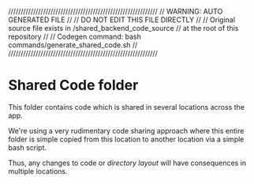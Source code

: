 ////////////////////////////////////////////////////////////
// WARNING: AUTO GENERATED FILE
//
// DO NOT EDIT THIS FILE DIRECTLY
//
// Original source file exists in /shared_backend_code_source
// at the root of this repository
//
// Codegen command: bash commands/generate_shared_code.sh
//
////////////////////////////////////////////////////////////

# Shared Code folder

This folder contains code which is shared in several locations across the app.

We're using a very rudimentary code sharing approach where this entire folder is simple copied from this location to another location via a simple bash script.

Thus, any changes to code or *directory layout* will have consequences in multiple locations.
